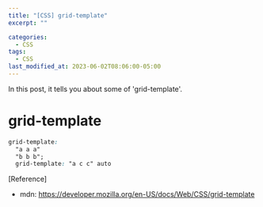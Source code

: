 ```yaml
---
title: "[CSS] grid-template"
excerpt: ""

categories:
  - CSS
tags:
  - CSS
last_modified_at: 2023-06-02T08:06:00-05:00
---
```


In this post, it tells you about some of 'grid-template'.

# grid-template

```css
grid-template: 
  "a a a"
  "b b b";
  grid-template: "a c c" auto
```

[Reference]

- mdn: <https://developer.mozilla.org/en-US/docs/Web/CSS/grid-template>
